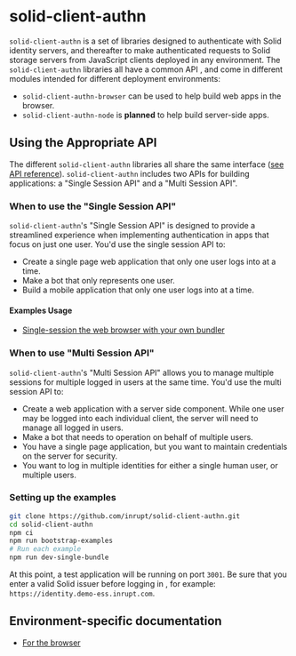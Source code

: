 # solid-client-authn

`solid-client-authn` is a set of libraries designed to authenticate with Solid identity servers,
and thereafter to make authenticated requests to Solid storage servers from JavaScript clients
deployed in any environment. The `solid-client-authn` libraries all have a common API
, and come in different modules intended for different deployment environments:
- `solid-client-authn-browser` can be used to help build web apps in the browser.
- `solid-client-authn-node` is **planned** to help build server-side apps.

## Using the Appropriate API

The different `solid-client-authn` libraries all share the same interface ([see API reference](./docs/api.md)). `solid-client-authn` includes two APIs for building applications: a "Single Session API" and a "Multi Session API".

### When to use the "Single Session API"

`solid-client-authn`'s "Single Session API" is designed to provide a streamlined experience
when implementing authentication in apps that focus on just one user.
You'd use the single session API to:

 - Create a single page web application that only one user logs into at a time.
 - Make a bot that only represents one user.
 - Build a mobile application that only one user logs into at a time.

#### Examples Usage

 - [Single-session the web browser with your own bundler](./examples/single/bundle)

### When to use "Multi Session API"

`solid-client-authn`'s "Multi Session API" allows you to manage multiple sessions for multiple
logged in users at the same time. You'd use the multi session API to:

 - Create a web application with a server side component. While one user may be logged into
 each individual client, the server will need to manage all logged in users.
 - Make a bot that needs to operation on behalf of multiple users.
 - You have a single page application, but you want to maintain credentials on the server
 for security.
 - You want to log in multiple identities for either a single human user, or multiple users.

### Setting up the examples

```bash
git clone https://github.com/inrupt/solid-client-authn.git
cd solid-client-authn
npm ci
npm run bootstrap-examples
# Run each example
npm run dev-single-bundle
```

At this point, a test application will be running on port `3001`.
Be sure that you enter a valid Solid issuer before logging in
, for example: `https://identity.demo-ess.inrupt.com`.

## Environment-specific documentation

- [For the browser](./docs/browser.md)
